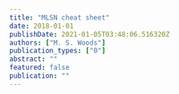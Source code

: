 ```yaml
---
title: "MLSN cheat sheet"
date: 2018-01-01
publishDate: 2021-01-05T03:48:06.516320Z
authors: ["M. S. Woods"]
publication_types: ["0"]
abstract: ""
featured: false
publication: ""
---
```



